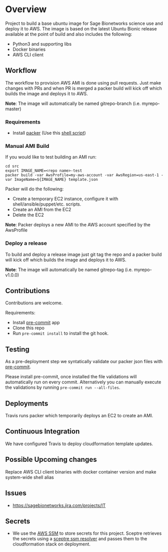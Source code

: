 # Overview
Project to build a base ubuntu image for Sage Bionetworks science use and deploy it to AWS.
The image is based on the latest Ubuntu Bionic release available at the point of build and also
includes the following:
- Python3 and supporting libs
- Docker binaries
- AWS CLI client

## Workflow
The workflow to provision AWS AMI is done using pull requests.
Just make changes with PRs and when PR is merged a packer build
will kick off which builds the image and deploys it to AWS.

__Note__: The image will automatically be named gitrepo-branch (i.e. myrepo-master)

### Requirements
* Install [packer](https://www.packer.io/intro/getting-started/install.html) (Use this [shell script](install_packer.sh))

### Manual AMI Build
If you would like to test building an AMI run:
```
cd src
export IMAGE_NAME=<repo name>-test
packer build -var AwsProfile=my-aws-account -var AwsRegion=us-east-1 -var ImageName=${IMAGE_NAME} template.json
```

Packer will do the following:
* Create a temporary EC2 instance, configure it with shell/ansible/puppet/etc. scripts.
* Create an AMI from the EC2
* Delete the EC2

__Note__: Packer deploys a new AMI to the AWS account specified by the AwsProfile

### Deploy a release
To build and deploy a release image just git tag the repo and a packer build will kick off
which builds the image and deploys it to AWS.

__Note__: The image will automatically be named gitrepo-tag (i.e. myrepo-v1.0.0)

## Contributions
Contributions are welcome.

Requirements:
* Install [pre-commit](https://pre-commit.com/#install) app
* Clone this repo
* Run `pre-commit install` to install the git hook.

## Testing
As a pre-deployment step we syntatically validate our packer json
files with [pre-commit](https://pre-commit.com).

Please install pre-commit, once installed the file validations will
automatically run on every commit.  Alternatively you can manually
execute the validations by running `pre-commit run --all-files`.

## Deployments
Travis runs packer which temporarily deploys an EC2 to create an AMI.

## Continuous Integration
We have configured Travis to deploy cloudformation template updates.

## Possible Upcoming changes
Replace AWS CLI client binaries with docker container version and make system-wide shell alias

## Issues
* https://sagebionetworks.jira.com/projects/IT

## Secrets
* We use the [AWS SSM](https://docs.aws.amazon.com/systems-manager/latest/userguide/systems-manager-paramstore.html)
to store secrets for this project.  Sceptre retrieves the secrets using
a [sceptre ssm resolver](https://github.com/cloudreach/sceptre/tree/v1/contrib/ssm-resolver)
and passes them to the cloudformation stack on deployment.
